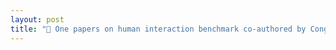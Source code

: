 ```yaml
---
layout: post
title: "📄 One papers on human interaction benchmark co-authored by Congsheng XU are accepted by ECCV 2024"
---
```


